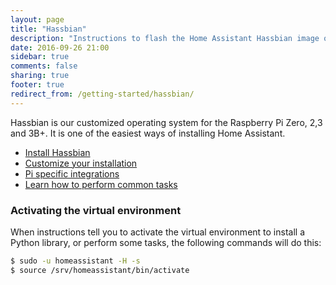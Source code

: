 ```yaml
---
layout: page
title: "Hassbian"
description: "Instructions to flash the Home Assistant Hassbian image on a Raspberry Pi."
date: 2016-09-26 21:00
sidebar: true
comments: false
sharing: true
footer: true
redirect_from: /getting-started/hassbian/
---
```


Hassbian is our customized operating system for the Raspberry Pi Zero, 2,3 and 3B+. It is one of the easiest ways of installing Home Assistant.

 - [Install Hassbian](/docs/hassbian/installation/)
 - [Customize your installation](/docs/hassbian/customization/)
 - [Pi specific integrations](/docs/hassbian/integrations/)
 - [Learn how to perform common tasks](/docs/hassbian/common-tasks/)

### Activating the virtual environment

When instructions tell you to activate the virtual environment to install a Python library, or perform some tasks, the following commands will do this:

```bash
$ sudo -u homeassistant -H -s
$ source /srv/homeassistant/bin/activate
```
